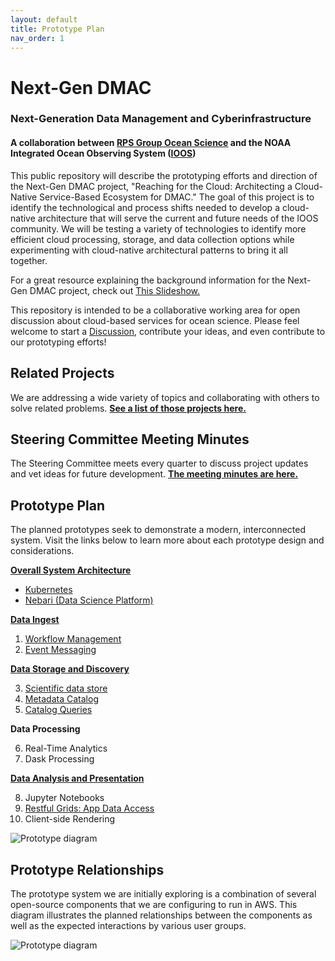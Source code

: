 ```yaml
---
layout: default
title: Prototype Plan
nav_order: 1
---
```


# Next-Gen DMAC
### Next-Generation Data Management and Cyberinfrastructure
#### A collaboration between [RPS Group Ocean Science](https://www.rpsgroup.com/services/oceans-and-coastal/) and the NOAA Integrated Ocean Observing System ([IOOS](https://ioos.noaa.gov/))
This public repository will describe the prototyping efforts and direction of the Next-Gen DMAC project, "Reaching for the Cloud: Architecting a Cloud-Native Service-Based Ecosystem for DMAC." The goal of this project is to identify the technological and process shifts needed to develop a cloud-native architecture that will serve the current and future needs of the IOOS community. We will be testing a variety of technologies to identify more efficient cloud processing, storage, and data collection options while experimenting with cloud-native architectural patterns to bring it all together.

For a great resource explaining the background information for the Next-Gen DMAC project, check out [This Slideshow.](https://github.com/asascience-open/nextgen-dmac/blob/main/docs/DMAC%20NextGen%20Background%20Info.pdf)

This repository is intended to be a collaborative working area for open discussion about cloud-based services for ocean science. Please feel welcome to start a [Discussion](https://github.com/asascience-open/nextgen-dmac/discussions), contribute your ideas, and even contribute to our prototyping efforts!

## Related Projects

We are addressing a wide variety of topics and collaborating with others to solve related problems. **[See a list of those projects here.](related_projects.md)**

## Steering Committee Meeting Minutes

The Steering Committee meets every quarter to discuss project updates and vet ideas for future development. **[The meeting minutes are here.](meetings.md)**

## Prototype Plan

The planned prototypes seek to demonstrate a modern, interconnected system. Visit the links below to learn more about each prototype design and considerations.

**[Overall System Architecture](architecture/architecture.md)**
- [Kubernetes](architecture/kubernetes.md)
- [Nebari (Data Science Platform)](architecture/nebari.md)

**[Data Ingest](ingest/ingest.md)**

1.  [Workflow Management](ingest/workflows.md)
2.  [Event Messaging](ingest/events.md)

**[Data Storage and Discovery](metadata/storage-and-discovery.md)**

3.  [Scientific data store](metadata/data-formats.md)
4.  [Metadata Catalog](metadata/catalog.md)
5.  [Catalog Queries](metadata/queries.md)

**Data Processing**

6.  Real-Time Analytics
7.  Dask Processing

**[Data Analysis and Presentation](analysis/analysis.md)**

8.  Jupyter Notebooks
9. [Restful Grids: App Data Access](analysis/data-access.md)
10. Client-side Rendering


![Prototype diagram](/assets/prototype-diagram.png)

## Prototype Relationships

The prototype system we are initially exploring is a combination of several open-source components that we are configuring to run in AWS. This diagram illustrates the planned relationships between the components as well as the expected interactions by various user groups.

![Prototype diagram](/assets/prototype-relationships.png)